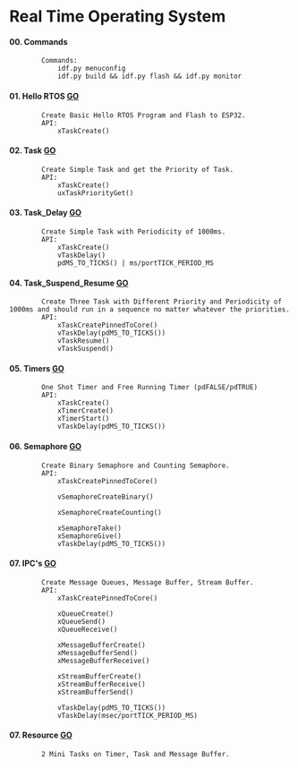 # Real Time Operating System
#### 00. Commands
            Commands:
                idf.py menuconfig
                idf.py build && idf.py flash && idf.py monitor
#### 01. Hello RTOS [GO](./01_Hello_RTOS/main/hello_rtos.c)
            Create Basic Hello RTOS Program and Flash to ESP32.
            API:
                xTaskCreate()

#### 02. Task [GO](./02_Create_Task/main/Task_Create.c)
            Create Simple Task and get the Priority of Task.
            API:
                xTaskCreate()
                uxTaskPriorityGet()

#### 03. Task_Delay [GO](./04_Task_Delay/main/Create_Delay.c)
            Create Simple Task with Periodicity of 1000ms.
            API:
                xTaskCreate()
                vTaskDelay()
                pdMS_TO_TICKS() | ms/portTICK_PERIOD_MS

#### 04. Task_Suspend_Resume [GO](./06_Task_Synchronize/main/Task_Sys.c)
            Create Three Task with Different Priority and Periodicity of 1000ms and should run in a sequence no matter whatever the priorities. 
            API:
                xTaskCreatePinnedToCore()
                vTaskDelay(pdMS_TO_TICKS())
                vTaskResume()
		        vTaskSuspend()

#### 05. Timers [GO](./07_Timer/readme.md)
            One Shot Timer and Free Running Timer (pdFALSE/pdTRUE)
            API:
                xTaskCreate()
                xTimerCreate()
                xTimerStart()
                vTaskDelay(pdMS_TO_TICKS())

#### 06. Semaphore [GO](./09_Semaphore/readme.md)
            Create Binary Semaphore and Counting Semaphore.
            API:
                xTaskCreatePinnedToCore()

                vSemaphoreCreateBinary()
                
                xSemaphoreCreateCounting()

                xSemaphoreTake()
                xSemaphoreGive()
                vTaskDelay(pdMS_TO_TICKS())

#### 07. IPC's [GO](./10_IPC/readme.md)
            Create Message Queues, Message Buffer, Stream Buffer. 
            API:
                xTaskCreatePinnedToCore()

                xQueueCreate()
                xQueueSend()
                xQueueReceive()
                
                xMessageBufferCreate()
                xMessageBufferSend()
                xMessageBufferReceive()

                xStreamBufferCreate()
                xStreamBufferReceive()
                xStreamBufferSend()

                vTaskDelay(pdMS_TO_TICKS())
                vTaskDelay(msec/portTICK_PERIOD_MS)
#### 07. Resource [GO](./resource/readme.md)
		    2 Mini Tasks on Timer, Task and Message Buffer. 
